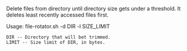 Delete files from directory until directory size gets under a threshold. It
deletes least recently accessed files first.

Usage: file-rotator.sh -d DIR -l SIZE\_LIMIT

    DIR -- Directory that will bet trimmed.
    LIMIT -- Size limit of DIR, in bytes.
